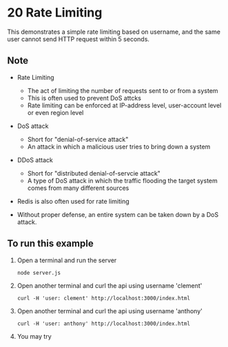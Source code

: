# 20 Rate Limiting
This demonstrates a simple rate limiting based on username, and the same user cannot send HTTP request within 5 seconds.

## Note
- Rate Limiting
    - The act of limiting the number of requests sent to or from a system
    - This is often used to prevent DoS attcks
    - Rate limiting can be enforced at IP-address level, user-account level or even region level

- DoS attack
    - Short for "denial-of-service attack"
    - An attack in which a malicious user tries to bring down a system

- DDoS attack
    - Short for "distributed denial-of-servcie attack"
    - A type of DoS attack in which the traffic flooding the target system comes from many different sources

- Redis is also often used for rate limiting

- Without proper defense, an entire system can be taken down by a DoS attack. 

## To run this example
1. Open a terminal and run the server
    ```
    node server.js
    ```

2. Open another terminal and curl the api using username 'clement'
    ```
    curl -H 'user: clement' http://localhost:3000/index.html
    ```

3. Open another terminal and curl the api using username 'anthony'
    ```
    curl -H 'user: anthony' http://localhost:3000/index.html
    ```

4. You may try